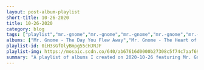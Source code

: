 ```yaml
---
layout: post-album-playlist
short-title: 10-26-2020
title: 10-26-2020
category: blog
tags: ["playlist","mr.-gnome","mr.-gnome","mr.-gnome","mr.-gnome","mr.-gnome","mr.-gnome","mr.-gnome","the-chats"]
albums: ["Mr. Gnome - The Day You Flew Away","Mr. Gnome - The Heart of a Dark Star","Mr. Gnome - Madness In Miniature","Mr. Gnome - Heave Yer Skeleton","Mr. Gnome - The Day You Flew Away","Mr. Gnome - The Heart of a Dark Star","Mr. Gnome - Madness In Miniature","The Chats - High Risk Behaviour"]
playlist-id: 0iH3sGfOlyBmpg55cHJNJF
playlist-img: https://mosaic.scdn.co/640/ab67616d0000b27308c5f74c7aaf6991a9c0fef2ab67616d0000b2730b31eacf75be8e6d073ad915ab67616d0000b273425656f90e941a96e9c18b7bab67616d0000b273e6a093418ed40e6bea8a2dd3
summary: "A playlist of albums I created on 2020-10-26 featuring Mr. Gnome, Mr. Gnome, Mr. Gnome, Mr. Gnome, Mr. Gnome, Mr. Gnome, Mr. Gnome, and The Chats."
---
```

